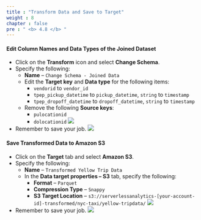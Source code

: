 ```yaml
---
title : "Transform Data and Save to Target"
weight : 8
chapter : false
pre : " <b> 4.8 </b> "
---
```


#### Edit Column Names and Data Types of the Joined Dataset

- Click on the **Transform** icon and select **Change Schema**.
- Specify the following:
  - **Name** – `Change Schema - Joined Data`
  - Edit the **Target key** and **Data type** for the following items:
    - `vendorid` to `vendor_id`
    - `tpep_pickup_datetime` to `pickup_datetime`, `string` to `timestamp`
    - `tpep_dropoff_datetime` to `dropoff_datetime`, `string` to `timestamp`
  - Remove the following **Source keys**:
    - `pulocationid`
    - `dolocationid`
![](/images/4.transforming/29.png)
- Remember to save your job.
![](/images/4.transforming/30.png)
#### Save Transformed Data to Amazon S3
- Click on the **Target** tab and select **Amazon S3**.
- Specify the following:
  - **Name** – `Transformed Yellow Trip Data`
  - In the **Data target properties – S3** tab, specify the following:
    - **Format** – `Parquet`
    - **Compression Type** – `Snappy`
    - **S3 Target Location** – `s3://serverlessanalytics-[your-account-id]-transformed/nyc-taxi/yellow-tripdata/`
![](/images/4.transforming/31.png)
- Remember to save your job.
![](/images/4.transforming/32.png)